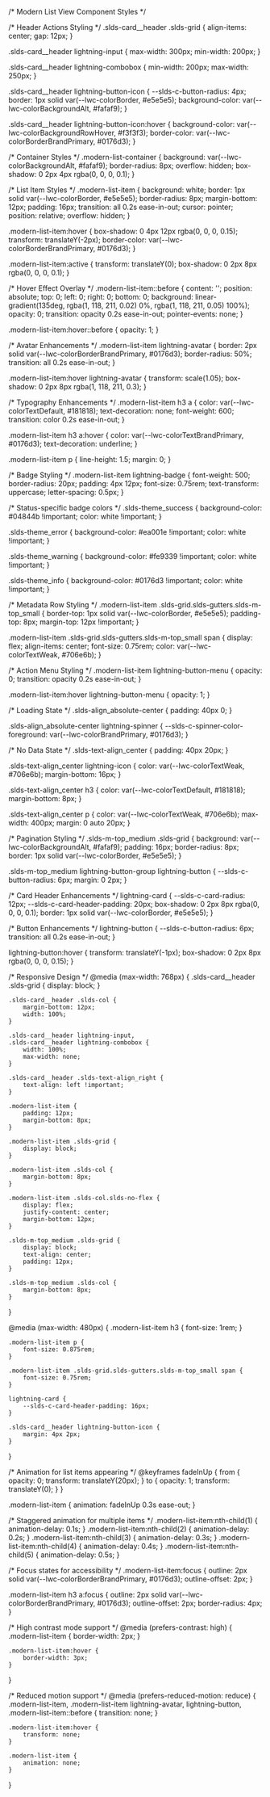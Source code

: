 /* Modern List View Component Styles */

/* Header Actions Styling */
.slds-card__header .slds-grid {
    align-items: center;
    gap: 12px;
}

.slds-card__header lightning-input {
    max-width: 300px;
    min-width: 200px;
}

.slds-card__header lightning-combobox {
    min-width: 200px;
    max-width: 250px;
}

.slds-card__header lightning-button-icon {
    --slds-c-button-radius: 4px;
    border: 1px solid var(--lwc-colorBorder, #e5e5e5);
    background-color: var(--lwc-colorBackgroundAlt, #fafaf9);
}

.slds-card__header lightning-button-icon:hover {
    background-color: var(--lwc-colorBackgroundRowHover, #f3f3f3);
    border-color: var(--lwc-colorBorderBrandPrimary, #0176d3);
}

/* Container Styles */
.modern-list-container {
    background: var(--lwc-colorBackgroundAlt, #fafaf9);
    border-radius: 8px;
    overflow: hidden;
    box-shadow: 0 2px 4px rgba(0, 0, 0, 0.1);
}

/* List Item Styles */
.modern-list-item {
    background: white;
    border: 1px solid var(--lwc-colorBorder, #e5e5e5);
    border-radius: 8px;
    margin-bottom: 12px;
    padding: 16px;
    transition: all 0.2s ease-in-out;
    cursor: pointer;
    position: relative;
    overflow: hidden;
}

.modern-list-item:hover {
    box-shadow: 0 4px 12px rgba(0, 0, 0, 0.15);
    transform: translateY(-2px);
    border-color: var(--lwc-colorBorderBrandPrimary, #0176d3);
}

.modern-list-item:active {
    transform: translateY(0);
    box-shadow: 0 2px 8px rgba(0, 0, 0, 0.1);
}

/* Hover Effect Overlay */
.modern-list-item::before {
    content: '';
    position: absolute;
    top: 0;
    left: 0;
    right: 0;
    bottom: 0;
    background: linear-gradient(135deg, rgba(1, 118, 211, 0.02) 0%, rgba(1, 118, 211, 0.05) 100%);
    opacity: 0;
    transition: opacity 0.2s ease-in-out;
    pointer-events: none;
}

.modern-list-item:hover::before {
    opacity: 1;
}

/* Avatar Enhancements */
.modern-list-item lightning-avatar {
    border: 2px solid var(--lwc-colorBorderBrandPrimary, #0176d3);
    border-radius: 50%;
    transition: all 0.2s ease-in-out;
}

.modern-list-item:hover lightning-avatar {
    transform: scale(1.05);
    box-shadow: 0 2px 8px rgba(1, 118, 211, 0.3);
}

/* Typography Enhancements */
.modern-list-item h3 a {
    color: var(--lwc-colorTextDefault, #181818);
    text-decoration: none;
    font-weight: 600;
    transition: color 0.2s ease-in-out;
}

.modern-list-item h3 a:hover {
    color: var(--lwc-colorTextBrandPrimary, #0176d3);
    text-decoration: underline;
}

.modern-list-item p {
    line-height: 1.5;
    margin: 0;
}

/* Badge Styling */
.modern-list-item lightning-badge {
    font-weight: 500;
    border-radius: 20px;
    padding: 4px 12px;
    font-size: 0.75rem;
    text-transform: uppercase;
    letter-spacing: 0.5px;
}

/* Status-specific badge colors */
.slds-theme_success {
    background-color: #04844b !important;
    color: white !important;
}

.slds-theme_error {
    background-color: #ea001e !important;
    color: white !important;
}

.slds-theme_warning {
    background-color: #fe9339 !important;
    color: white !important;
}

.slds-theme_info {
    background-color: #0176d3 !important;
    color: white !important;
}

/* Metadata Row Styling */
.modern-list-item .slds-grid.slds-gutters.slds-m-top_small {
    border-top: 1px solid var(--lwc-colorBorder, #e5e5e5);
    padding-top: 8px;
    margin-top: 12px !important;
}

.modern-list-item .slds-grid.slds-gutters.slds-m-top_small span {
    display: flex;
    align-items: center;
    font-size: 0.75rem;
    color: var(--lwc-colorTextWeak, #706e6b);
}

/* Action Menu Styling */
.modern-list-item lightning-button-menu {
    opacity: 0;
    transition: opacity 0.2s ease-in-out;
}

.modern-list-item:hover lightning-button-menu {
    opacity: 1;
}

/* Loading State */
.slds-align_absolute-center {
    padding: 40px 0;
}

.slds-align_absolute-center lightning-spinner {
    --slds-c-spinner-color-foreground: var(--lwc-colorBrandPrimary, #0176d3);
}

/* No Data State */
.slds-text-align_center {
    padding: 40px 20px;
}

.slds-text-align_center lightning-icon {
    color: var(--lwc-colorTextWeak, #706e6b);
    margin-bottom: 16px;
}

.slds-text-align_center h3 {
    color: var(--lwc-colorTextDefault, #181818);
    margin-bottom: 8px;
}

.slds-text-align_center p {
    color: var(--lwc-colorTextWeak, #706e6b);
    max-width: 400px;
    margin: 0 auto 20px;
}

/* Pagination Styling */
.slds-m-top_medium .slds-grid {
    background: var(--lwc-colorBackgroundAlt, #fafaf9);
    padding: 16px;
    border-radius: 8px;
    border: 1px solid var(--lwc-colorBorder, #e5e5e5);
}

.slds-m-top_medium lightning-button-group lightning-button {
    --slds-c-button-radius: 6px;
    margin: 0 2px;
}

/* Card Header Enhancements */
lightning-card {
    --slds-c-card-radius: 12px;
    --slds-c-card-header-padding: 20px;
    box-shadow: 0 2px 8px rgba(0, 0, 0, 0.1);
    border: 1px solid var(--lwc-colorBorder, #e5e5e5);
}

/* Button Enhancements */
lightning-button {
    --slds-c-button-radius: 6px;
    transition: all 0.2s ease-in-out;
}

lightning-button:hover {
    transform: translateY(-1px);
    box-shadow: 0 2px 8px rgba(0, 0, 0, 0.15);
}

/* Responsive Design */
@media (max-width: 768px) {
    .slds-card__header .slds-grid {
        display: block;
    }
    
    .slds-card__header .slds-col {
        margin-bottom: 12px;
        width: 100%;
    }
    
    .slds-card__header lightning-input,
    .slds-card__header lightning-combobox {
        width: 100%;
        max-width: none;
    }
    
    .slds-card__header .slds-text-align_right {
        text-align: left !important;
    }
    
    .modern-list-item {
        padding: 12px;
        margin-bottom: 8px;
    }
    
    .modern-list-item .slds-grid {
        display: block;
    }
    
    .modern-list-item .slds-col {
        margin-bottom: 8px;
    }
    
    .modern-list-item .slds-col.slds-no-flex {
        display: flex;
        justify-content: center;
        margin-bottom: 12px;
    }
    
    .slds-m-top_medium .slds-grid {
        display: block;
        text-align: center;
        padding: 12px;
    }
    
    .slds-m-top_medium .slds-col {
        margin-bottom: 8px;
    }
}

@media (max-width: 480px) {
    .modern-list-item h3 {
        font-size: 1rem;
    }
    
    .modern-list-item p {
        font-size: 0.875rem;
    }
    
    .modern-list-item .slds-grid.slds-gutters.slds-m-top_small span {
        font-size: 0.75rem;
    }
    
    lightning-card {
        --slds-c-card-header-padding: 16px;
    }
    
    .slds-card__header lightning-button-icon {
        margin: 4px 2px;
    }
}

/* Animation for list items appearing */
@keyframes fadeInUp {
    from {
        opacity: 0;
        transform: translateY(20px);
    }
    to {
        opacity: 1;
        transform: translateY(0);
    }
}

.modern-list-item {
    animation: fadeInUp 0.3s ease-out;
}

/* Staggered animation for multiple items */
.modern-list-item:nth-child(1) { animation-delay: 0.1s; }
.modern-list-item:nth-child(2) { animation-delay: 0.2s; }
.modern-list-item:nth-child(3) { animation-delay: 0.3s; }
.modern-list-item:nth-child(4) { animation-delay: 0.4s; }
.modern-list-item:nth-child(5) { animation-delay: 0.5s; }

/* Focus states for accessibility */
.modern-list-item:focus {
    outline: 2px solid var(--lwc-colorBorderBrandPrimary, #0176d3);
    outline-offset: 2px;
}

.modern-list-item h3 a:focus {
    outline: 2px solid var(--lwc-colorBorderBrandPrimary, #0176d3);
    outline-offset: 2px;
    border-radius: 4px;
}

/* High contrast mode support */
@media (prefers-contrast: high) {
    .modern-list-item {
        border-width: 2px;
    }
    
    .modern-list-item:hover {
        border-width: 3px;
    }
}

/* Reduced motion support */
@media (prefers-reduced-motion: reduce) {
    .modern-list-item,
    .modern-list-item lightning-avatar,
    lightning-button,
    .modern-list-item::before {
        transition: none;
    }
    
    .modern-list-item:hover {
        transform: none;
    }
    
    .modern-list-item {
        animation: none;
    }
}

